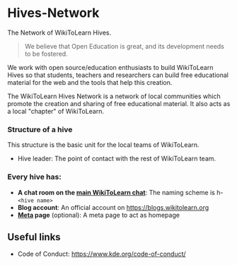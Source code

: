 # Hives-Network
The Network of WikiToLearn Hives.


> We believe that Open Education is great, and its development needs to be fostered.

We work with open source/education enthusiasts to build WikiToLearn Hives
so that students, teachers and researchers can build free educational material
for the web and the tools that help this creation.

The WikiToLearn Hives Network is a network of local communities which promote
the creation and sharing of free educational material. It also acts as a local
"chapter" of WikiToLearn.



### Structure of a hive
This structure is the basic unit for the local teams of WikiToLearn.

* Hive leader: The point of contact with the rest of WikiToLearn team.

### Every hive has:

* **A chat room on the [main WikiToLearn chat](https://chat.wikitolearn.org)**: The naming scheme is h-`<hive name>`
* **Blog account**: An official account on https://blogs.wikitolearn.org
* **[Meta](https://meta.wikitolearn.org) page** (optional): A meta page to act as homepage

## Useful links
* Code of Conduct: https://www.kde.org/code-of-conduct/
